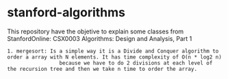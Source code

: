 # stanford-algorithms

This repository have the objetive to explain some classes from StanfordOnline: CSX0003 Algorithms: Design and Analysis, Part 1 

	1. mergesort: Is a simple way it is a Divide and Conquer algorithm to order a array with N elements. It has time complexity of O(n * log2 n)
                     because we have to do 2 divisions at each level of the recursion tree and then we take n time to order the array.
